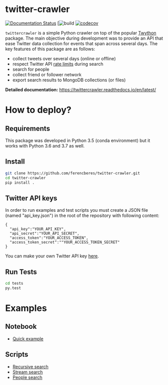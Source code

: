 ﻿# twitter-crawler

[![Documentation Status](https://readthedocs.org/projects/twittercrawler/badge/?version=latest)](https://twittercrawler.readthedocs.io/en/latest/?badge=latest)
[![build](https://github.com/ferencberes/twitter-crawler/actions/workflows/crawler-tests.yml/badge.svg)
[![codecov](https://codecov.io/gh/ferencberes/twitter-crawler/branch/master/graph/badge.svg?token=KS3I66GFLB)](https://codecov.io/gh/ferencberes/twitter-crawler)

`twittercrawler` is a simple Python crawler on top of the popular [Twython](https://twython.readthedocs.io/en/latest/) package. The main objective during development was to provide an API that ease Twitter data collection for events that span across several days. The key features of this package are as follows:

- collect tweets over several days (online or offline)
- respect Twitter API [rate limits](https://developer.twitter.com/en/docs/basics/rate-limits) during search
- search for people
- collect friend or follower network
- export search results to MongoDB collections (or files)
   
**Detailed documentation:** https://twittercrawler.readthedocs.io/en/latest/

# How to deploy?

## Requirements

This package was developed in Python 3.5 (conda environment) but it works with Python 3.6 and 3.7 as well.

## Install

```bash
git clone https://github.com/ferencberes/twitter-crawler.git
cd twitter-crawler
pip install .
```

## Twitter API keys

In order to run examples and test scripts you must create a JSON file (named "api_key.json") in the root of the repository with following content:

```
{
  "api_key":"YOUR_API_KEY",
  "api_secret":"YOUR_API_SECRET",
  "access_token":"YOUR_ACCESS_TOKEN",
  "access_token_secret":""YOUR_ACCESS_TOKEN_SECRET"
}
```
You can make your own Twitter API key [here](https://dev.twitter.com/apps/new).

## Run Tests

```bash
cd tests
py.test
```

# Examples

## Notebook

- [Quick example](examples/SimpleSearch.ipynb)

## Scripts
- [Recursive search](examples/recursive.py)
- [Stream search](examples/stream.py)
- [People search](examples/people.py)
